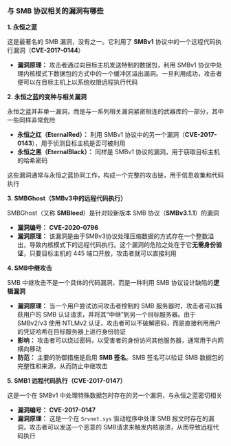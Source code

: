 ### 与 SMB 协议相关的漏洞有哪些

**1. 永恒之蓝**

这是最著名的 SMB 漏洞，没有之一。它利用了 **SMBv1** 协议中的一个远程代码执行漏洞（**CVE-2017-0144**）

- **漏洞原理：** 攻击者通过向目标主机发送特制的数据包，利用 SMBv1 协议中处理内核模式下数据包的方式中的一个缓冲区溢出漏洞。一旦利用成功，攻击者便可以在目标主机上以系统权限远程执行代码

**2. 永恒之蓝的变种与相关漏洞**

永恒之蓝并非单一漏洞，而是与一系列相关漏洞紧密相连的武器库的一部分，其中一些同样非常危险

- **永恒之红（EternalRed）：** 利用 SMBv1 协议中的另一个漏洞（**CVE-2017-0143**），用于侦测目标主机是否可被利用
- **永恒之黑（EternalBlack）：** 同样是 SMBv1 协议的漏洞，用于窃取目标主机的哈希密码

这些漏洞通常与永恒之蓝协同工作，构成一个完整的攻击链，用于信息收集和代码执行

**3. SMBGhost（SMBv3中的远程代码执行）**

SMBGhost（又称 **SMBleed**）是针对较新版本 SMB 协议（**SMBv3.1.1**）的漏洞

- **漏洞编号：** **CVE-2020-0796**
- **漏洞原理：** 该漏洞是由于SMBv3协议处理压缩数据的方式存在一个整数溢出，导致内核模式下的远程代码执行。这个漏洞的危险之处在于它**无需身份验证**，只要目标主机的 445 端口开放，攻击者就可以直接利用

**4. SMB中继攻击**

SMB 中继攻击不是一个具体的代码漏洞，而是一种利用 SMB 协议设计缺陷的**逻辑漏洞**

- **漏洞原理：** 当一个用户尝试访问攻击者控制的 SMB 服务器时，攻击者可以捕获用户的 SMB 认证请求，并将其“中继”到另一个目标服务器。由于 SMBv2/v3 使用 NTLMv2 认证，攻击者可以不破解密码，而是直接利用用户的凭证哈希在目标服务器上进行身份验证
- **影响：** 攻击者可以绕过密码，以受害者的身份访问其他服务器，通常用于内网横向移动
- **防范：** 主要的防御措施是启用 **SMB 签名**。SMB 签名可以验证 SMB 数据包的完整性和来源，从而防止中继攻击

**5. SMB1 远程代码执行（CVE-2017-0147）**

这是一个在 SMBv1 中处理特殊数据包时存在的另一个漏洞，与永恒之蓝密切相关

- **漏洞编号：** **CVE-2017-0147**
- **漏洞原理：** 这是一个在 `Srvnet.sys` 驱动程序中处理 SMB 报文时存在的漏洞，攻击者可以发送一个恶意的 SMB请求来触发内核崩溃，从而导致远程代码执行